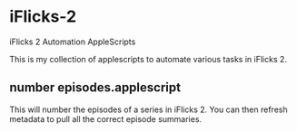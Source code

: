 iFlicks-2
=========

iFlicks 2 Automation AppleScripts

This is my collection of applescripts to automate various tasks in iFlicks 2.

number episodes.applescript
----

This will number the episodes of a series in iFlicks 2. You can then refresh metadata to pull all the correct episode summaries.

